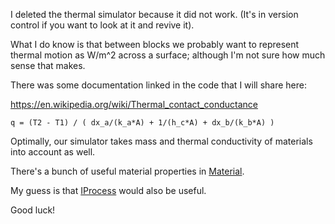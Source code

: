 I deleted the thermal simulator because it did not work. (It's in version control if you want to look at it and revive it).

What I do know is that between blocks we probably want to represent thermal motion as W/m^2 across a surface; although I'm not sure how much sense that makes.

There was some documentation linked in the code that I will share here:

https://en.wikipedia.org/wiki/Thermal_contact_conductance

`q = (T2 - T1) / ( dx_a/(k_a*A) + 1/(h_c*A) + dx_b/(k_b*A) )`

Optimally, our simulator takes mass and thermal conductivity of materials into account as well.

There's a bunch of useful material properties in [Material](../constant/Material.kt).

My guess is that [IProcess](../IProcess.kt) would also be useful.

Good luck!
